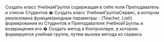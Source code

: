 Создать класс УчебнаяГруппа содержащая в себе поля Преподаватель и
список Студентов
� Создать класс УчебнаяГруппаСервис, в котором реализована
функция(входные параметры - (Teacher, List<Strudent>)) формирования из
Студентов и Преподавателя УчебнойГруппы и возвращения его
� Создать метод в Контроллере, в котором формируется учебная группа,
путем вызова метода из сервиса